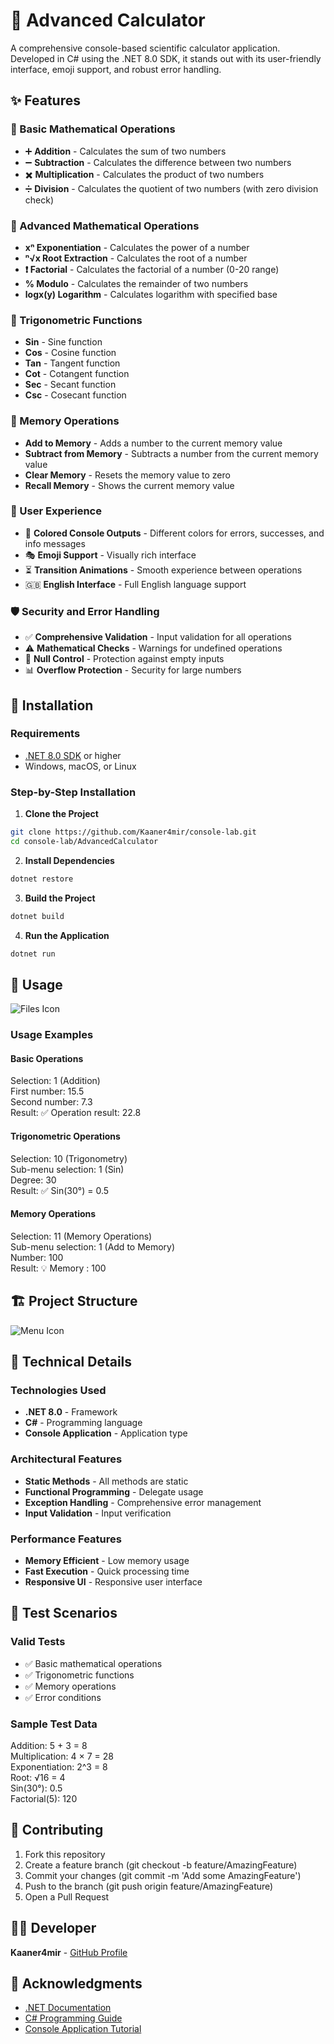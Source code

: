 # 🧮 Advanced Calculator
A comprehensive console-based scientific calculator application. Developed in C# using the .NET 8.0 SDK, it stands out with its user-friendly interface, emoji support, and robust error handling.

## ✨ Features

### 🔢 Basic Mathematical Operations
- ➕ **Addition** - Calculates the sum of two numbers
- ➖ **Subtraction** - Calculates the difference between two numbers
- ✖️ **Multiplication** - Calculates the product of two numbers
- ➗ **Division** - Calculates the quotient of two numbers (with zero division check)

### 🔬 Advanced Mathematical Operations
- **xⁿ Exponentiation** - Calculates the power of a number
- **ⁿ√x Root Extraction** - Calculates the root of a number
- **❗ Factorial** - Calculates the factorial of a number (0-20 range)
- **% Modulo** - Calculates the remainder of two numbers
- **logx(y) Logarithm** - Calculates logarithm with specified base

### 📐 Trigonometric Functions
- **Sin** - Sine function
- **Cos** - Cosine function
- **Tan** - Tangent function
- **Cot** - Cotangent function
- **Sec** - Secant function
- **Csc** - Cosecant function

### 🧠 Memory Operations
- **Add to Memory** - Adds a number to the current memory value
- **Subtract from Memory** - Subtracts a number from the current memory value
- **Clear Memory** - Resets the memory value to zero
- **Recall Memory** - Shows the current memory value

### 🎨 User Experience
- 🌈 **Colored Console Outputs** - Different colors for errors, successes, and info messages
- 🎭 **Emoji Support** - Visually rich interface
- ⏳ **Transition Animations** - Smooth experience between operations
- 🇬🇧 **English Interface** - Full English language support

### 🛡️ Security and Error Handling
- ✅ **Comprehensive Validation** - Input validation for all operations
- ⚠️ **Mathematical Checks** - Warnings for undefined operations
- 🔄 **Null Control** - Protection against empty inputs
- 📊 **Overflow Protection** - Security for large numbers

## 🚀 Installation

### Requirements
- [.NET 8.0 SDK](https://dotnet.microsoft.com/download/dotnet/8.0) or higher
- Windows, macOS, or Linux

### Step-by-Step Installation
1. **Clone the Project**
```bash
git clone https://github.com/Kaaner4mir/console-lab.git
cd console-lab/AdvancedCalculator
```
2. **Install Dependencies**
```bash
dotnet restore
```
3. **Build the Project**
```bash
dotnet build
```
4. **Run the Application**
```bash
dotnet run
```

## 📖 Usage

![Files Icon](Images/Menu.png)

### Usage Examples

#### Basic Operations
Selection: 1 (Addition)  
First number: 15.5  
Second number: 7.3  
Result: ✅ Operation result: 22.8

#### Trigonometric Operations
Selection: 10 (Trigonometry)  
Sub-menu selection: 1 (Sin)  
Degree: 30  
Result: ✅ Sin(30°) = 0.5

#### Memory Operations
Selection: 11 (Memory Operations)  
Sub-menu selection: 1 (Add to Memory)  
Number: 100  
Result: 💡 Memory : 100

## 🏗️ Project Structure

![Menu Icon](Images/Files.png)

## 🔧 Technical Details

### Technologies Used
- **.NET 8.0** - Framework
- **C#** - Programming language
- **Console Application** - Application type

### Architectural Features
- **Static Methods** - All methods are static
- **Functional Programming** - Delegate usage
- **Exception Handling** - Comprehensive error management
- **Input Validation** - Input verification

### Performance Features
- **Memory Efficient** - Low memory usage
- **Fast Execution** - Quick processing time
- **Responsive UI** - Responsive user interface

## 🧪 Test Scenarios

### Valid Tests
- ✅ Basic mathematical operations
- ✅ Trigonometric functions
- ✅ Memory operations
- ✅ Error conditions

### Sample Test Data
Addition: 5 + 3 = 8  
Multiplication: 4 × 7 = 28  
Exponentiation: 2^3 = 8  
Root: √16 = 4  
Sin(30°): 0.5  
Factorial(5): 120

## 🤝 Contributing
1. Fork this repository  
2. Create a feature branch (git checkout -b feature/AmazingFeature)  
3. Commit your changes (git commit -m 'Add some AmazingFeature')  
4. Push to the branch (git push origin feature/AmazingFeature)  
5. Open a Pull Request

## 👨‍💻 Developer
**Kaaner4mir** - [GitHub Profile](https://github.com/Kaaner4mir)

## 🙏 Acknowledgments
- [.NET Documentation](https://docs.microsoft.com/en-us/dotnet/)  
- [C# Programming Guide](https://docs.microsoft.com/en-us/dotnet/csharp/)  
- [Console Application Tutorial](https://docs.microsoft.com/en-us/dotnet/core/tutorials/console-apps)
